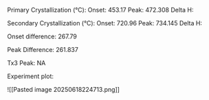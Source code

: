 Primary Crystallization (°C):
	Onset: 453.17
	Peak: 472.308
	Delta H: 

Secondary Crystallization  (°C):
	Onset: 720.96
	Peak: 734.145
	Delta H:

Onset difference: 267.79

Peak Difference: 261.837

Tx3 Peak: NA

Experiment plot:
<!-- PUBLISH STOP -->
![[Pasted image 20250618224713.png]]
